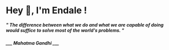 <h1 title="head"> Hey 👋, I'm Endale !</h1>

**<h5><i>" The difference between what we do and what we are capable of doing would suffice to solve most of the world's problems. "</i></h5>**

*<b>___ Mahatma Gandhi ___</b>*
